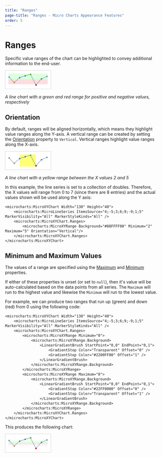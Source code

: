```yaml
---
title: "Ranges"
page-title: "Ranges - Micro Charts Appearance Features"
order: 5
---
```

# Ranges

Specific value ranges of the chart can be highlighted to convey additional information to the end-user.

![Screenshot](../images/ranges-horizontal.png)

*A line chart with a green and red range for positive and negative values, respectively*

## Orientation

By default, ranges will be aligned horizontally, which means they highlight value ranges along the Y-axis.  A vertical range can be created by setting the [Orientation](xref:@ActiproUIRoot.Controls.MicroCharts.MicroXYRange.Orientation) property to `Vertical`.  Vertical ranges highlight value ranges along the X-axis.

![Screenshot](../images/ranges-vertical.png)

*A line chart with a yellow range between the X values 2 and 5*

In this example, the line series is set to a collection of doubles. Therefore, the X values will range from 0 to 7 (since there are 8 entries) and the actual values shown will be used along the Y axis:

```xaml
<microcharts:MicroXYChart Width="130" Height="40">
	<microcharts:MicroLineSeries ItemsSource="4;-5;3;6;9;-9;1;5" MarkerVisibility="All" MarkerStyleKinds="All" />
	<microcharts:MicroXYChart.Ranges>
		<microcharts:MicroXYRange Background="#88FFFF00" Minimum="2" Maximum="5" Orientation="Vertical"/>
	</microcharts:MicroXYChart.Ranges>
</microcharts:MicroXYChart>
```

## Minimum and Maximum Values

The values of a range are specified using the [Maximum](xref:@ActiproUIRoot.Controls.MicroCharts.MicroXYRange.Maximum) and [Minimum](xref:@ActiproUIRoot.Controls.MicroCharts.MicroXYRange.Minimum) properties.

If either of these properties is unset (or set to `null`), then it's value will be auto-calculated based on the data points from all series.  The `Maximum` will run to the highest value and likewise the `Minimum` will run to the lowest value.

For example, we can produce two ranges that run up (green) and down (red) from 0 using the following code:

```xaml
<microcharts:MicroXYChart Width="130" Height="40">
	<microcharts:MicroLineSeries ItemsSource="4;-5;3;6;9;-9;1;5" MarkerVisibility="All" MarkerStyleKinds="All" />
	<microcharts:MicroXYChart.Ranges>
		<microcharts:MicroXYRange Minimum="0">
			<microcharts:MicroXYRange.Background>
				<LinearGradientBrush StartPoint="0,0" EndPoint="0,1">
					<GradientStop Color="Transparent" Offset="0" />
					<GradientStop Color="#2200FF00" Offset="1" />
				</LinearGradientBrush>
			</microcharts:MicroXYRange.Background>
		</microcharts:MicroXYRange>
		<microcharts:MicroXYRange Maximum="0">
			<microcharts:MicroXYRange.Background>
				<LinearGradientBrush StartPoint="0,0" EndPoint="0,1">
					<GradientStop Color="#22FF0000" Offset="0" />
					<GradientStop Color="Transparent" Offset="1" />
				</LinearGradientBrush>
			</microcharts:MicroXYRange.Background>
		</microcharts:MicroXYRange>
	</microcharts:MicroXYChart.Ranges>
</microcharts:MicroXYChart>
```

This produces the following chart:

![Screenshot](../images/ranges-horizontal-gradient.png)
